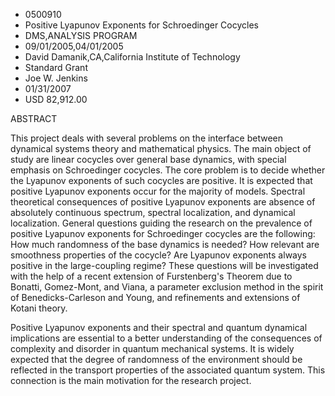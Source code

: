 
* 0500910
* Positive Lyapunov Exponents for Schroedinger Cocycles
* DMS,ANALYSIS PROGRAM
* 09/01/2005,04/01/2005
* David Damanik,CA,California Institute of Technology
* Standard Grant
* Joe W. Jenkins
* 01/31/2007
* USD 82,912.00

ABSTRACT

This project deals with several problems on the interface between dynamical
systems theory and mathematical physics. The main object of study are linear
cocycles over general base dynamics, with special emphasis on Schroedinger
cocycles. The core problem is to decide whether the Lyapunov exponents of such
cocycles are positive. It is expected that positive Lyapunov exponents occur for
the majority of models. Spectral theoretical consequences of positive Lyapunov
exponents are absence of absolutely continuous spectrum, spectral localization,
and dynamical localization. General questions guiding the research on the
prevalence of positive Lyapunov exponents for Schroedinger cocycles are the
following: How much randomness of the base dynamics is needed? How relevant are
smoothness properties of the cocycle? Are Lyapunov exponents always positive in
the large-coupling regime? These questions will be investigated with the help of
a recent extension of Furstenberg's Theorem due to Bonatti, Gomez-Mont, and
Viana, a parameter exclusion method in the spirit of Benedicks-Carleson and
Young, and refinements and extensions of Kotani theory.

Positive Lyapunov exponents and their spectral and quantum dynamical
implications are essential to a better understanding of the consequences of
complexity and disorder in quantum mechanical systems. It is widely expected
that the degree of randomness of the environment should be reflected in the
transport properties of the associated quantum system. This connection is the
main motivation for the research project.
